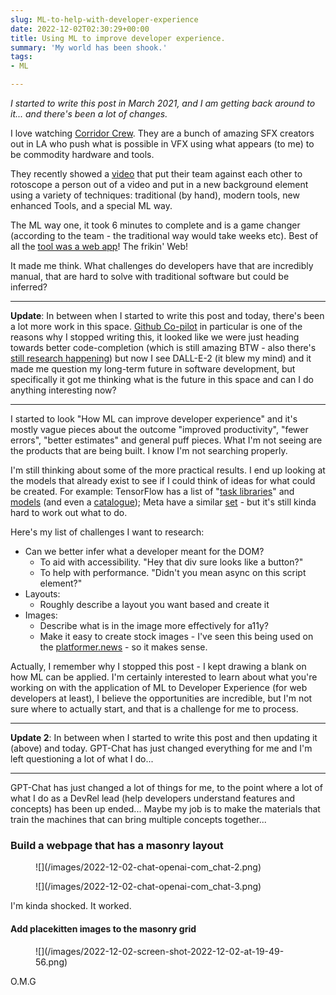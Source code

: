 ```yaml
---
slug: ML-to-help-with-developer-experience
date: 2022-12-02T02:30:29+00:00
title: Using ML to improve developer experience.
summary: 'My world has been shook.'
tags:
- ML

---
```

_I started to write this post in March 2021, and I am getting back around to it... and there's been a lot of changes._

I love watching [Corridor Crew](https://www.youtube.com/channel/UCSpFnDQr88xCZ80N-X7t0nQ). They are a bunch of amazing SFX creators out in LA who push what is possible in VFX using what appears (to me) to be commodity hardware and tools.

They recently showed a [video](https://www.youtube.com/watch?v=fmJ74774RO8) that put their team against each other to rotoscope a person out of a video and put in a new background element using a variety of techniques: traditional (by hand), modern tools, new enhanced Tools, and a special ML way.

The ML way one, it took 6 minutes to complete and is a game changer (according to
the team - the traditional way would take weeks etc). Best of all the [tool was a web app](https://runwayml.com/green-screen/)! The frikin' Web!

It made me think. What challenges do developers have that are incredibly manual, that are hard to solve with traditional software but could be inferred?

---

**Update**: In between when I started to write this post and today, there's been a lot more work in this space. [Github Co-pilot](https://github.com/features/copilot) in particular is one of the reasons why I stopped writing this, it looked like we were just heading towards better code-completion (which is still amazing BTW - also there's [still research happening](https://ai.googleblog.com/2022/07/ml-enhanced-code-completion-improves.html)) but now I see DALL-E-2 (it blew my mind) and it made me question my long-term future in software development, but specifically it got me thinking what is the future in this space and can I do anything interesting now?

---

I started to look "How ML can improve developer experience" and it's mostly vague pieces about the outcome "improved productivity", "fewer errors", "better estimates" and general puff pieces. What I'm not seeing are the products that are being built. I know I'm not searching properly.

I'm still thinking about some of the more practical results. I end up looking at the models that already exist to see if I could think of ideas for what could be created. For example: TensorFlow has a list of "[task libraries](https://www.tensorflow.org/lite/inference_with_metadata/task_library/overview)" and [models](https://github.com/tensorflow/tfjs-models) (and even a [catalogue](https://tfhub.dev/)); Meta have a similar [set](https://ai.facebook.com/tools/#libraries-and-models) - but it's still kinda hard to work out what to do.

Here's my list of challenges I want to research:

* Can we better infer what a developer meant for the DOM?
  * To aid with accessibility. "Hey that div sure looks like a button?"
  * To help with performance. "Didn't you mean async on this script element?"
* Layouts:
  * Roughly describe a layout you want based and create it
* Images:
  * Describe what is in the image more effectively for a11y?
  * Make it easy to create stock images - I've seen this being used on the [platformer.news](https://www.platformer.news/ "www.platformer.news/") - so it makes sense.

Actually, I remember why I stopped this post - I kept drawing a blank on how ML can be applied. I'm certainly interested to learn about what you're working on with the application of ML to Developer Experience (for web developers at least), I believe the opportunities are incredible, but I'm not sure where to actually start, and that is a challenge for me to process.

---

**Update 2**: In between when I started to write this post and then updating it (above) and today. GPT-Chat has just changed everything for me and I'm left questioning a lot of what I do...

---

GPT-Chat has just changed a lot of things for me, to the point where a lot of what I do as a DevRel lead (help developers understand features and concepts) has been up ended... Maybe my job is to make the materials that train the machines that can bring multiple concepts together...

### Build a webpage that has a masonry layout

<figure>
![](/images/2022-12-02-chat-openai-com_chat-2.png)
</figure>

<figure>
![](/images/2022-12-02-chat-openai-com_chat-3.png)
</figure>

I'm kinda shocked. It worked.

#### Add placekitten images to the masonry grid

<figure>
![](/images/2022-12-02-screen-shot-2022-12-02-at-19-49-56.png)
</figure>

O.M.G